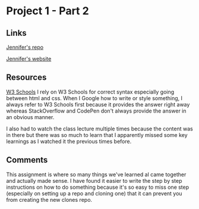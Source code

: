 # Project 1 - Part 2

## Links
[Jennifer's repo](https://github.com/fincherie/project-1_part-2_lingafelter-jennifer)


[Jennifer's website](http://www.jlingafelter.com/project-1_part-2_lingafelter-jennifer)

## Resources
[W3 Schools](https://www.w3schools.com/)
I rely on W3 Schools for correct syntax especially going between html and css.  When I Google how to write or style something, I always refer to W3 Schools first because it provides the answer right away whereas StackOverflow and CodePen don't always provide the answer in an obvious manner.

I also had to watch the class lecture multiple times because the content was in there but there was so much to learn that I apparently missed some key learnings as I watched it the previous times before.

## Comments
This assignment is where so many things we've learned al came together and actually made sense.  I have found it easier to write the step by step instructions on how to do something because it's so easy to miss one step (especially on setting up a repo and cloning one) that it can prevent you from creating the new clones repo.
